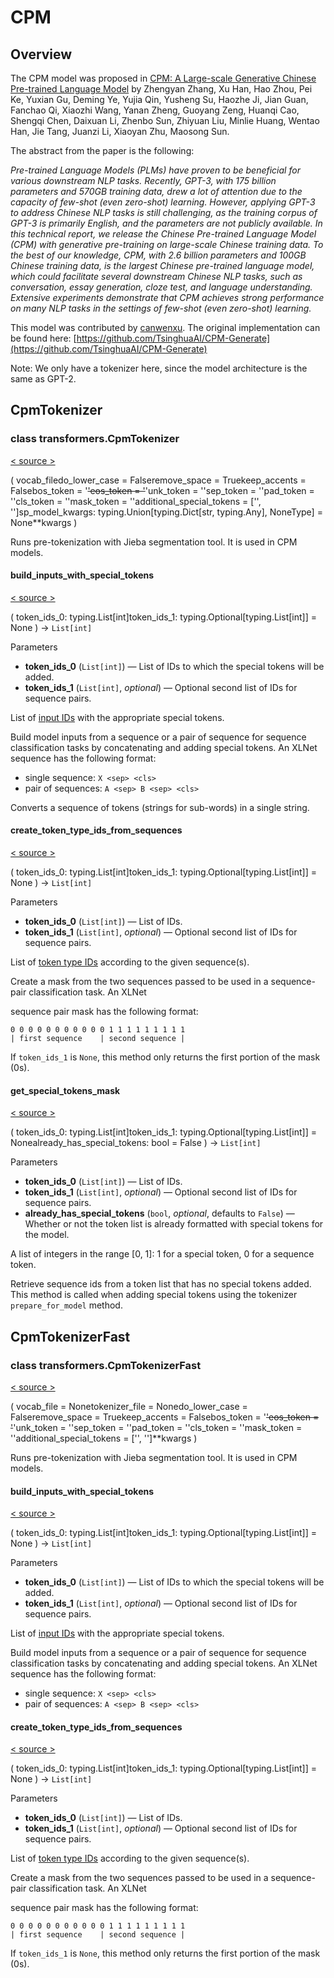 # CPM

## Overview

The CPM model was proposed in [CPM: A Large-scale Generative Chinese Pre-trained Language Model](https://arxiv.org/abs/2012.00413) by Zhengyan Zhang, Xu Han, Hao Zhou, Pei Ke, Yuxian Gu, Deming Ye, Yujia Qin, Yusheng Su, Haozhe Ji, Jian Guan, Fanchao Qi, Xiaozhi Wang, Yanan Zheng, Guoyang Zeng, Huanqi Cao, Shengqi Chen, Daixuan Li, Zhenbo Sun, Zhiyuan Liu, Minlie Huang, Wentao Han, Jie Tang, Juanzi Li, Xiaoyan Zhu, Maosong Sun.

The abstract from the paper is the following:

_Pre-trained Language Models (PLMs) have proven to be beneficial for various downstream NLP tasks. Recently, GPT-3, with 175 billion parameters and 570GB training data, drew a lot of attention due to the capacity of few-shot (even zero-shot) learning. However, applying GPT-3 to address Chinese NLP tasks is still challenging, as the training corpus of GPT-3 is primarily English, and the parameters are not publicly available. In this technical report, we release the Chinese Pre-trained Language Model (CPM) with generative pre-training on large-scale Chinese training data. To the best of our knowledge, CPM, with 2.6 billion parameters and 100GB Chinese training data, is the largest Chinese pre-trained language model, which could facilitate several downstream Chinese NLP tasks, such as conversation, essay generation, cloze test, and language understanding. Extensive experiments demonstrate that CPM achieves strong performance on many NLP tasks in the settings of few-shot (even zero-shot) learning._

This model was contributed by [canwenxu](https://huggingface.co/canwenxu). The original implementation can be found here: [https://github.com/TsinghuaAI/CPM-Generate](https://github.com/TsinghuaAI/CPM-Generate)

Note: We only have a tokenizer here, since the model architecture is the same as GPT-2.

## CpmTokenizer

### class transformers.CpmTokenizer

[< source \>](https://github.com/huggingface/transformers/blob/v4.34.0/src/transformers/models/cpm/tokenization_cpm.py#L38)

( vocab\_filedo\_lower\_case = Falseremove\_space = Truekeep\_accents = Falsebos\_token = '<s>'eos\_token = '</s>'unk\_token = '<unk>'sep\_token = '<sep>'pad\_token = '<pad>'cls\_token = '<cls>'mask\_token = '<mask>'additional\_special\_tokens = \['<eop>', '<eod>'\]sp\_model\_kwargs: typing.Union\[typing.Dict\[str, typing.Any\], NoneType\] = None\*\*kwargs )

Runs pre-tokenization with Jieba segmentation tool. It is used in CPM models.

#### build\_inputs\_with\_special\_tokens

[< source \>](https://github.com/huggingface/transformers/blob/v4.34.0/src/transformers/models/cpm/tokenization_cpm.py#L245)

( token\_ids\_0: typing.List\[int\]token\_ids\_1: typing.Optional\[typing.List\[int\]\] = None ) → `List[int]`

Parameters

-   **token\_ids\_0** (`List[int]`) — List of IDs to which the special tokens will be added.
-   **token\_ids\_1** (`List[int]`, _optional_) — Optional second list of IDs for sequence pairs.

List of [input IDs](../glossary#input-ids) with the appropriate special tokens.

Build model inputs from a sequence or a pair of sequence for sequence classification tasks by concatenating and adding special tokens. An XLNet sequence has the following format:

-   single sequence: `X <sep> <cls>`
-   pair of sequences: `A <sep> B <sep> <cls>`

Converts a sequence of tokens (strings for sub-words) in a single string.

#### create\_token\_type\_ids\_from\_sequences

[< source \>](https://github.com/huggingface/transformers/blob/v4.34.0/src/transformers/models/cpm/tokenization_cpm.py#L300)

( token\_ids\_0: typing.List\[int\]token\_ids\_1: typing.Optional\[typing.List\[int\]\] = None ) → `List[int]`

Parameters

-   **token\_ids\_0** (`List[int]`) — List of IDs.
-   **token\_ids\_1** (`List[int]`, _optional_) — Optional second list of IDs for sequence pairs.

List of [token type IDs](../glossary#token-type-ids) according to the given sequence(s).

Create a mask from the two sequences passed to be used in a sequence-pair classification task. An XLNet

sequence pair mask has the following format:

```
0 0 0 0 0 0 0 0 0 0 0 1 1 1 1 1 1 1 1 1
| first sequence    | second sequence |
```

If `token_ids_1` is `None`, this method only returns the first portion of the mask (0s).

#### get\_special\_tokens\_mask

[< source \>](https://github.com/huggingface/transformers/blob/v4.34.0/src/transformers/models/cpm/tokenization_cpm.py#L271)

( token\_ids\_0: typing.List\[int\]token\_ids\_1: typing.Optional\[typing.List\[int\]\] = Nonealready\_has\_special\_tokens: bool = False ) → `List[int]`

Parameters

-   **token\_ids\_0** (`List[int]`) — List of IDs.
-   **token\_ids\_1** (`List[int]`, _optional_) — Optional second list of IDs for sequence pairs.
-   **already\_has\_special\_tokens** (`bool`, _optional_, defaults to `False`) — Whether or not the token list is already formatted with special tokens for the model.

A list of integers in the range \[0, 1\]: 1 for a special token, 0 for a sequence token.

Retrieve sequence ids from a token list that has no special tokens added. This method is called when adding special tokens using the tokenizer `prepare_for_model` method.

## CpmTokenizerFast

### class transformers.CpmTokenizerFast

[< source \>](https://github.com/huggingface/transformers/blob/v4.34.0/src/transformers/models/cpm/tokenization_cpm_fast.py#L38)

( vocab\_file = Nonetokenizer\_file = Nonedo\_lower\_case = Falseremove\_space = Truekeep\_accents = Falsebos\_token = '<s>'eos\_token = '</s>'unk\_token = '<unk>'sep\_token = '<sep>'pad\_token = '<pad>'cls\_token = '<cls>'mask\_token = '<mask>'additional\_special\_tokens = \['<eop>', '<eod>'\]\*\*kwargs )

Runs pre-tokenization with Jieba segmentation tool. It is used in CPM models.

#### build\_inputs\_with\_special\_tokens

[< source \>](https://github.com/huggingface/transformers/blob/v4.34.0/src/transformers/models/cpm/tokenization_cpm_fast.py#L160)

( token\_ids\_0: typing.List\[int\]token\_ids\_1: typing.Optional\[typing.List\[int\]\] = None ) → `List[int]`

Parameters

-   **token\_ids\_0** (`List[int]`) — List of IDs to which the special tokens will be added.
-   **token\_ids\_1** (`List[int]`, _optional_) — Optional second list of IDs for sequence pairs.

List of [input IDs](../glossary#input-ids) with the appropriate special tokens.

Build model inputs from a sequence or a pair of sequence for sequence classification tasks by concatenating and adding special tokens. An XLNet sequence has the following format:

-   single sequence: `X <sep> <cls>`
-   pair of sequences: `A <sep> B <sep> <cls>`

#### create\_token\_type\_ids\_from\_sequences

[< source \>](https://github.com/huggingface/transformers/blob/v4.34.0/src/transformers/models/cpm/tokenization_cpm_fast.py#L186)

( token\_ids\_0: typing.List\[int\]token\_ids\_1: typing.Optional\[typing.List\[int\]\] = None ) → `List[int]`

Parameters

-   **token\_ids\_0** (`List[int]`) — List of IDs.
-   **token\_ids\_1** (`List[int]`, _optional_) — Optional second list of IDs for sequence pairs.

List of [token type IDs](../glossary#token-type-ids) according to the given sequence(s).

Create a mask from the two sequences passed to be used in a sequence-pair classification task. An XLNet

sequence pair mask has the following format:

```
0 0 0 0 0 0 0 0 0 0 0 1 1 1 1 1 1 1 1 1
| first sequence    | second sequence |
```

If `token_ids_1` is `None`, this method only returns the first portion of the mask (0s).
